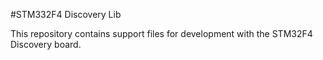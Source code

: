 #STM332F4 Discovery Lib

This repository contains support files for development with the STM32F4 Discovery board.
